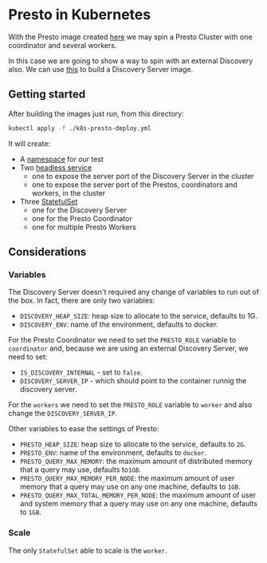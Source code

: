 # Presto in Kubernetes

With the Presto image created [here](../docker/README.md) we may spin a Presto Cluster with one coordinator and several workers.

In this case we are going to show a way to spin with an external Discovery also. We can use [this](https://github.com/ricardo-aires/discovery-server-deploy/tree/master/containers/docker) to build a Discovery Server image.

## Getting started

After building the images just run, from this directory:

```bash
kubectl apply -f ./k8s-presto-deploy.yml
```

It will create:

- A [namespace](https://kubernetes.io/docs/concepts/overview/working-with-objects/namespaces/) for our test
- Two [headless service](https://kubernetes.io/docs/concepts/services-networking/service/#headless-services) 
  - one to expose the server port of the Discovery Server in the cluster
  - one to expose the server port of the Prestos, coordinators and workers, in the cluster
- Three [StatefulSet](https://kubernetes.io/docs/concepts/workloads/controllers/statefulset/)
  - one for the Discovery Server
  - one for the Presto Coordinator
  - one for multiple Presto Workers

## Considerations

### Variables

The Discovery Server doesn't required any change of variables to run out of the box. In fact, there are only two variables:

- `DISCOVERY_HEAP_SIZE`: heap size to allocate to the service, defaults to 1G.
- `DISCOVERY_ENV`: name of the environment, defaults to docker.

For the Presto Coordinator we need to set the `PRESTO_ROLE` variable to `coordinator` and, because we are using an external Discovery Server, we need to set:

- `IS_DISCOVERY_INTERNAL` - set to `false`.
- `DISCOVERY_SERVER_IP` - which should point to the container runnig the discovery server.

For the `workers` we need to set the `PRESTO_ROLE` variable to `worker` and also change the `DISCOVERY_SERVER_IP`.

Other variables to ease the settings of Presto:

- `PRESTO_HEAP_SIZE`: heap size to allocate to the service, defaults to `2G`.
- `PRESTO_ENV`: name of the environment, defaults to `docker`.
- `PRESTO_QUERY_MAX_MEMORY`: the maximum amount of distributed memory that a query may use, defaults to`1GB`.
- `PRESTO_QUERY_MAX_MEMORY_PER_NODE`: the maximum amount of user memory that a query may use on any one machine, defaults to `1GB`.
- `PRESTO_QUERY_MAX_TOTAL_MEMORY_PER_NODE`: the maximum amount of user and system memory that a query may use on any one machine, defaults to `1GB`.

### Scale

The only `StatefulSet` able to scale is the `worker`.
